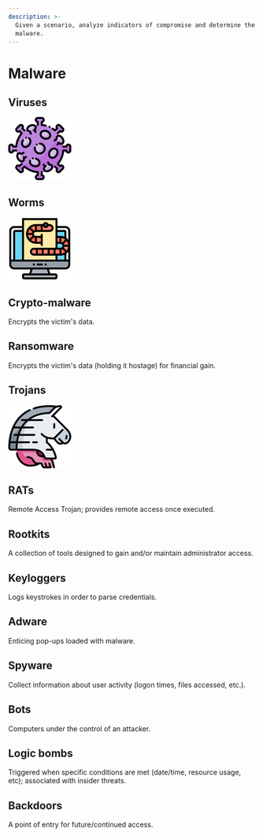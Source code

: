 ```yaml
---
description: >-
  Given a scenario, analyze indicators of compromise and determine the type of
  malware.
---
```


# Malware

## Viruses

![Viruses require human-interaction to propagate.](../.gitbook/assets/005-coronavirus.png)

## Worms

![Worms do not require human-interaction to propagate. ](../.gitbook/assets/004-worm.png)

## Crypto-malware

Encrypts the victim's data.

## Ransomware

Encrypts the victim's data \(holding it hostage\) for financial gain.

## Trojans

![ Trojans are malicious software hidden inside benign software.](../.gitbook/assets/007-trojan%20%282%29%20%281%29.png)

## RATs

Remote Access Trojan; provides remote access once executed.

## Rootkits

A collection of tools designed to gain and/or maintain administrator access.

## Keyloggers

Logs keystrokes in order to parse credentials.

## Adware

Enticing pop-ups loaded with malware.

## Spyware

Collect information about user activity \(logon times, files accessed, etc.\).

## Bots

Computers under the control of an attacker.

## Logic bombs

Triggered when specific conditions are met \(date/time, resource usage, etc\); associated with insider threats.

## Backdoors

A point of entry for future/continued access.

